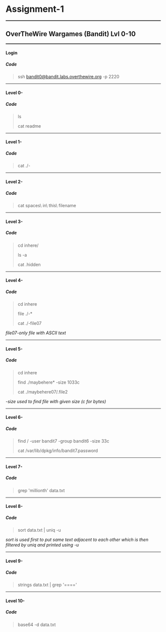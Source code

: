 # Assignment-1

<hr style="border:1px solid gray"> </hr>

## OverTheWire Wargames (Bandit) Lvl 0-10

<hr style="border:1px solid gray"> </hr>


#### Login


##### Code
>ssh bandit0@bandit.labs.overthewire.org  -p 2220
---

#### Level 0-

##### Code
>ls
>
>cat readme

---

#### Level 1-
##### Code
> cat ./-


---

#### Level 2-
##### Code
>cat spaces\ in\ this\ filename

---

#### Level 3-
##### Code
>cd inhere/
>
>ls -a
>
>cat .hidden

---

#### Level 4-
##### Code
>cd inhere
>
>file ./-*
>
>cat ./-file07

*file07-only file with ASCII text*

---

#### Level 5-
##### Code
>cd inhere
>
>find ./maybehere* -size 1033c
>
>cat ./maybehere07/.file2

*-size used to find file with given size (c for bytes)*

---
#### Level 6-
##### Code
>find  / -user bandit7 -group bandit6 -size 33c
>
>cat  /var/lib/dpkg/info/bandit7.password


---

#### Level 7-
##### Code
>grep 'millionth' data.txt

---

#### Level 8-
##### Code
>sort data.txt | uniq -u

*sort is used first to put same text adjacent to each other which is then filtered by uniq and printed using -u*

---

#### Level 9-
##### Code
>strings data.txt | grep '===='

---

#### Level 10-
##### Code
>base64 -d data.txt
